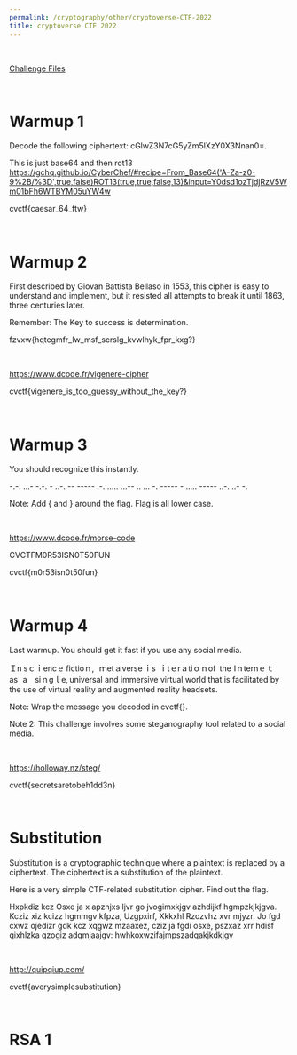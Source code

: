 ```yaml
---
permalink: /cryptography/other/cryptoverse-CTF-2022
title: cryptoverse CTF 2022
---
```


<br>

[Challenge Files](https://github.com/Connor-McCartney/CTF_Files/tree/main/2022/cryptoversectf)

<br>

# Warmup 1

Decode the following ciphertext: cGlwZ3N7cG5yZm5lXzY0X3Nnan0=.

This is just base64 and then rot13 <br>
<https://gchq.github.io/CyberChef/#recipe=From_Base64('A-Za-z0-9%2B/%3D',true,false)ROT13(true,true,false,13)&input=Y0dsd1ozTjdjRzV5Wm01bFh6WTBYM05uYW4w>

cvctf{caesar_64_ftw}

<br>

# Warmup 2

First described by Giovan Battista Bellaso in 1553, this cipher is easy to understand and implement, but it resisted all attempts to break it until 1863, three centuries later.

Remember: The Key to success is determination.

fzvxw{hqtegmfr_lw_msf_scrslg_kvwlhyk_fpr_kxg?}

<br>

<https://www.dcode.fr/vigenere-cipher>

cvctf{vigenere_is_too_guessy_without_the_key?}

<br>

# Warmup 3

You should recognize this instantly.

-.-. ...- -.-. - ..-. -- ----- .-. ..... ...-- .. ... -. ----- - ..... ----- ..-. ..- -.

Note: Add { and } around the flag. Flag is all lower case.

<br>

<https://www.dcode.fr/morse-code>

CVCTFM0R53ISN0T50FUN

cvctf{m0r53isn0t50fun}

<br>

# Warmup 4

Last warmup. You should get it fast if you use any social media.

Ｉn sｃｉencｅ fіctіοｎ, ｍetａνerse ｉs ｉtｅrａtiｏｎоf the Iｎternｅｔ as a sⅰｎgｌe, universal and immersive virtual world that is facilitated by the use of virtual reality and augmented reality headsets.

Note: Wrap the message you decoded in cvctf{}.

Note 2: This challenge involves some steganography tool related to a social media.

<br>

https://holloway.nz/steg/

cvctf{secretsaretobeh1dd3n}

<br>

# Substitution

Substitution is a cryptographic technique where a plaintext is replaced by a ciphertext. The ciphertext is a substitution of the plaintext.

Here is a very simple CTF-related substitution cipher. Find out the flag.

Hxpkdiz kcz Osxe ja x apzhjxs ljvr go jvogimxkjgv azhdijkf hgmpzkjkjgva. Kcziz xiz kcizz hgmmgv kfpza, Uzgpxirf, Xkkxhl Rzozvhz xvr mjyzr.
Jo fgd cxwz ojedizr gdk kcz xqgwz mzaaxez, cziz ja fgdi osxe, pszxaz xrr hdisf qixhlzka qzogiz adqmjaajgv: hwhkoxwzifajmpszadqakjkdkjgv

<br>

<http://quipqiup.com/>

cvctf{averysimplesubstitution}

<br>

# RSA 1

